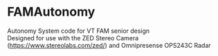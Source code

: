 # FAMAutonomy
Autonomy System code for VT FAM senior design  
Designed for use with the ZED Stereo Camera (https://www.stereolabs.com/zed/) and Omnipresense OPS243C Radar
